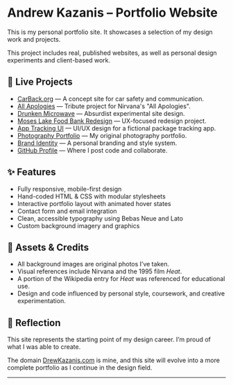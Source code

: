 # Andrew Kazanis – Portfolio Website

This is my personal portfolio site. It showcases a selection of my design work and projects.

This project includes real, published websites, as well as personal design experiments and client-based work.

## 🔗 Live Projects

- [CarBack.org](https://carback.org) — A concept site for car safety and communication.
- [All Apologies](https://allapologies.netlify.app) — Tribute project for Nirvana's "All Apologies".
- [Drunken Microwave](https://drunkenmicrowave.netlify.app) — Absurdist experimental site design.
- [Moses Lake Food Bank Redesign](https://moseslakefoodbank.netlify.app) — UX-focused redesign project.
- [App Tracking UI](https://apptrackingv1.netlify.app) — UI/UX design for a fictional package tracking app.
- [Photography Portfolio](https://akazanis.myportfolio.com) — My original photography portfolio.
- [Brand Identity](https://drewkazanis.netlify.app) — A personal branding and style system.
- [GitHub Profile](https://github.com/Scottypettersen) — Where I post code and collaborate.

## ✨ Features

- Fully responsive, mobile-first design
- Hand-coded HTML & CSS with modular stylesheets
- Interactive portfolio layout with animated hover states
- Contact form and email integration
- Clean, accessible typography using Bebas Neue and Lato
- Custom background imagery and graphics

## 📸 Assets & Credits

- All background images are original photos I’ve taken.
- Visual references include Nirvana and the 1995 film *Heat*.
- A portion of the Wikipedia entry for *Heat* was referenced for educational use.
- Design and code influenced by personal style, coursework, and creative experimentation.

## 🧠 Reflection

This site represents the starting point of my design career. I’m proud of what I was able to create. 

The domain [DrewKazanis.com](https://drewkazanis.com) is mine, and this site will evolve into a more complete portfolio as I continue in the design field.

---

